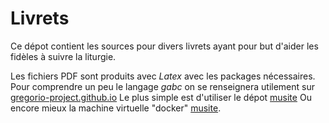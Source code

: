 # Livrets
Ce dépot contient les sources pour divers livrets ayant pour but d'aider les fidèles à suivre la liturgie.

Les fichiers PDF sont produits avec *Latex* avec les packages nécessaires.
Pour comprendre un peu le langage *gabc* on se renseignera utilement sur [gregorio-project.github.io](http://gregorio-project.github.io)
Le plus simple est d'utiliser le dépot [musite](https://github.com/musite-project/musite.git)
Ou encore mieux la machine virtuelle "docker" [musite](https://hub.docker.com/r/musite/musite).